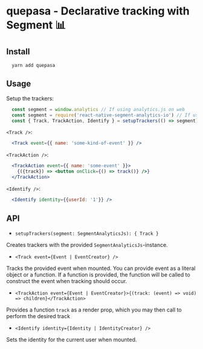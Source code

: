 # quepasa - Declarative tracking with Segment 📊

## Install

```shell
  yarn add quepasa
```

## Usage

Setup the trackers:

```js
  const segment = window.analytics // If using analytics.js on web
  const segment = require('react-native-segment-analytics-io') // If using Segment on react-native
  const { Track, TrackAction, Identify } = setupTrackers(() => segment)
```

`<Track />`:

```jsx
  <Track event={{ name: 'some-kind-of-event' }} />
```

`<TrackAction />`:

```jsx
  <TrackAction event={{ name: 'some-event' }}>
    {({track}) => <button onClick={() => track()} />}
  </TrackAction>
```

`<Identify />`:

```jsx
  <Identify identity={{userId: '1'}} />
```

## API

- `setupTrackers(segment: SegmentAnalyticsJs): { Track }`

Creates trackers with the provided `SegmentAnalyticsJs`-instance.

- `<Track event={Event | EventCreator} />`

Tracks the provided event when mounted. You can provide event as a literal object or a function.
If a function is provided, the function will be called to construct the event when tracking should occur.

- `<TrackAction event={Event | EventCreator}>{(track: (event) => void) => children}</TrackAction>`

Provides a function `track` as a render prop, which you may then call to perform the desired track

- `<Identify identity={Identity | IdentityCreator} />`

Sets the identity for the current user when mounted.

